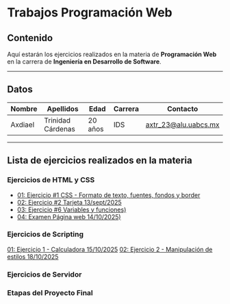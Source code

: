 # Trabajos Programación Web

## Contenido
Aquí estarán los ejercicios realizados en la materia de **Programación Web** en la carrera de **Ingeniería en Desarrollo de Software**.

---

## Datos
| Nombre | Apellidos | Edad | Carrera | Contacto |
|---------|------------|------|----------|-----------|
| Axdiael | Trinidad Cárdenas | 20 años | IDS | axtr_23@alu.uabcs.mx |

---

## Lista de ejercicios realizados en la materia

### Ejercicios de HTML y CSS
- [01: Ejercicio #1 CSS - Formato de texto, fuentes, fondos y border](/ejercicio_01/index.html)
- [02: Ejercicio #2 Tarjeta 13/sept/2025](/ejercicio_tarjeta/index.html)
- [03: Ejercicio #6 Variables y funciones)](/Pagina_Web/index.html)
- [04: Examen Página web 14/10/2025)](/Pagina_Web/index.html)

### Ejercicios de Scripting
[01: Ejercicio 1 - Calculadora 15/10/2025](/JavaScript/index.html)
[02: Ejercicio 2 - Manipulación de estilos 18/10/2025](/Manipulacion_Estilos/index.html)

### Ejercicios de Servidor

### Etapas del Proyecto Final


